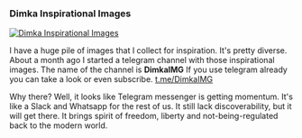 ### Dimka Inspirational Images

[![Dimka Inspirational Images](https://www.dimka.com/daily/dimkaimg-531.jpg)](https://www.dimka.com/daily/dimkaimg-1.jpg)

I have a huge pile of images that I collect for inspiration. It's pretty diverse. About a month ago I started a telegram channel with those inspirational images. The name of the channel is **DimkaIMG** If you use telegram already you can take a look or even subscribe. 
[t.me/DimkaIMG](https://t.me/DimkaIMG/) 

Why there? Well, it looks like Telegram messenger is getting momentum. It's like a Slack and Whatsapp for the rest of us. It still lack discoverability, but it will get there. It brings spirit of freedom, liberty and not-being-regulated back to the modern world. 